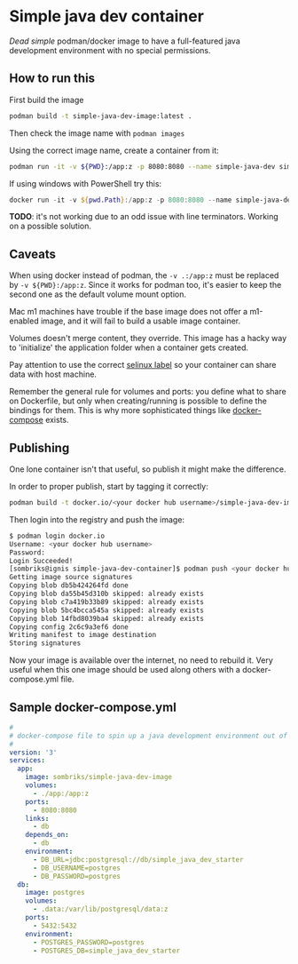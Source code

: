 # Simple java dev container

_Dead simple_ podman/docker image to have a full-featured java development
environment with no special permissions.

## How to run this

First build the image

```bash
podman build -t simple-java-dev-image:latest . 
```

Then check the image name with `podman images`

Using the correct image name, create a container from it:

```bash
podman run -it -v ${PWD}:/app:z -p 8080:8080 --name simple-java-dev simple-java-dev-image
```

If using windows with PowerShell try this:

```PowerShell
docker run -it -v ${pwd.Path}:/app:z -p 8080:8080 --name simple-java-dev simple-java-dev-image
```

**TODO**: it's not working due to an odd issue with line terminators. Working on
a possible solution.

## Caveats

When using docker instead of podman, the `-v .:/app:z` must be replaced
by `-v ${PWD}:/app:z`. Since it works for podman too, it's easier to keep the
second one as the default volume mount option.

Mac m1 machines have trouble if the base image does not offer a m1-enabled
image, and it will fail to build a usable image container.

Volumes doesn't merge content, they override. This image has a hacky way to
'initialize' the application folder when a container gets created.

Pay attention to use the
correct [selinux label](https://docs.docker.com/storage/bind-mounts/#configure-the-selinux-label)
so your container can share data with host machine.

Remember the general rule for volumes and ports: you define what to share on
Dockerfile, but only when creating/running is possible to define the bindings
for them. This is why more sophisticated things
like [docker-compose](https://docs.docker.com/compose/compose-file/) exists.

## Publishing

One lone container isn't that useful, so publish it might make the difference.

In order to proper publish, start by tagging it correctly:

```bash
podman build -t docker.io/<your docker hub username>/simple-java-dev-image:v1 . 
```

Then login into the registry and push the image:

```bash
$ podman login docker.io
Username: <your docker hub username>
Password: 
Login Succeeded!
[sombriks@ignis simple-java-dev-container]$ podman push <your docker hub username>/simple-java-dev-image
Getting image source signatures
Copying blob db5b424264fd done  
Copying blob da55b45d310b skipped: already exists  
Copying blob c7a419b33b89 skipped: already exists  
Copying blob 5bc4bcca545a skipped: already exists  
Copying blob 14fbd8039ba4 skipped: already exists  
Copying config 2c6c9a3ef6 done  
Writing manifest to image destination
Storing signatures
```

Now your image is available over the internet, no need to rebuild it. Very
useful when this one image should be used along others with a docker-compose.yml
file.

## Sample docker-compose.yml

```yml
# 
# docker-compose file to spin up a java development environment out of thin air
#
version: '3'
services:
  app:
    image: sombriks/simple-java-dev-image
    volumes:
      - ./app:/app:z
    ports:
      - 8080:8080
    links:
      - db
    depends_on:
      - db
    environment:
      - DB_URL=jdbc:postgresql://db/simple_java_dev_starter
      - DB_USERNAME=postgres
      - DB_PASSWORD=postgres
  db:
    image: postgres
    volumes:
      - .data:/var/lib/postgresql/data:z
    ports:
      - 5432:5432
    environment:
      - POSTGRES_PASSWORD=postgres
      - POSTGRES_DB=simple_java_dev_starter
```

